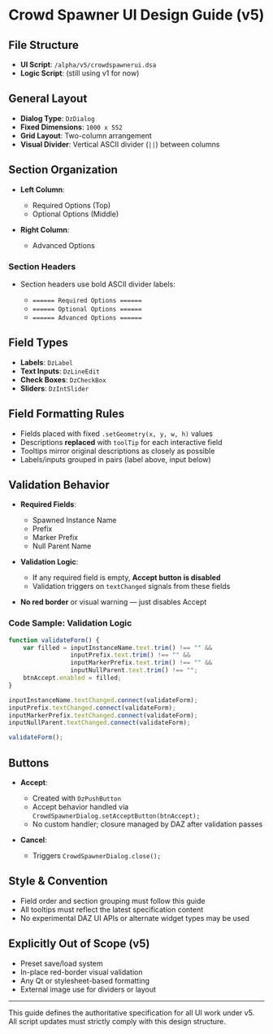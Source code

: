 # Crowd Spawner UI Design Guide (v5)

## File Structure

* **UI Script**: `/alpha/v5/crowdspawnerui.dsa`
* **Logic Script**: (still using v1 for now)

## General Layout

* **Dialog Type**: `DzDialog`
* **Fixed Dimensions**: `1000 x 552`
* **Grid Layout**: Two-column arrangement
* **Visual Divider**: Vertical ASCII divider (`||`) between columns

## Section Organization

* **Left Column**:

  * Required Options (Top)
  * Optional Options (Middle)
* **Right Column**:

  * Advanced Options

### Section Headers

* Section headers use bold ASCII divider labels:

  * `====== Required Options ======`
  * `====== Optional Options ======`
  * `====== Advanced Options ======`

## Field Types

* **Labels**: `DzLabel`
* **Text Inputs**: `DzLineEdit`
* **Check Boxes**: `DzCheckBox`
* **Sliders**: `DzIntSlider`

## Field Formatting Rules

* Fields placed with fixed `.setGeometry(x, y, w, h)` values
* Descriptions **replaced** with `toolTip` for each interactive field
* Tooltips mirror original descriptions as closely as possible
* Labels/inputs grouped in pairs (label above, input below)

## Validation Behavior

* **Required Fields**:

  * Spawned Instance Name
  * Prefix
  * Marker Prefix
  * Null Parent Name
* **Validation Logic**:

  * If any required field is empty, **Accept button is disabled**
  * Validation triggers on `textChanged` signals from these fields
* **No red border** or visual warning — just disables Accept

### Code Sample: Validation Logic

```javascript
function validateForm() {
    var filled = inputInstanceName.text.trim() !== "" &&
                 inputPrefix.text.trim() !== "" &&
                 inputMarkerPrefix.text.trim() !== "" &&
                 inputNullParent.text.trim() !== "";
    btnAccept.enabled = filled;
}

inputInstanceName.textChanged.connect(validateForm);
inputPrefix.textChanged.connect(validateForm);
inputMarkerPrefix.textChanged.connect(validateForm);
inputNullParent.textChanged.connect(validateForm);

validateForm();
```

## Buttons

* **Accept**:

  * Created with `DzPushButton`
  * Accept behavior handled via `CrowdSpawnerDialog.setAcceptButton(btnAccept);`
  * No custom handler; closure managed by DAZ after validation passes
* **Cancel**:

  * Triggers `CrowdSpawnerDialog.close();`

## Style & Convention

* Field order and section grouping must follow this guide
* All tooltips must reflect the latest specification content
* No experimental DAZ UI APIs or alternate widget types may be used

## Explicitly Out of Scope (v5)

* Preset save/load system
* In-place red-border visual validation
* Any Qt or stylesheet-based formatting
* External image use for dividers or layout

---

This guide defines the authoritative specification for all UI work under v5. All script updates must strictly comply with this design structure.
